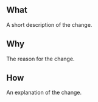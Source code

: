 <!--
Your pull request is greatly appreciated but please consult https://github.com/shtsoft/nanocoin-rs/blob/master/CONTRIBUTING.md before making one.
-->

## What

A short description of the change.

## Why

The reason for the change.

## How

An explanation of the change.
